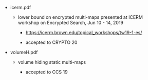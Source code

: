 
* icerm.pdf
    * lower bound on encrypted multi-maps
    presented at  ICERM workshop on Encrypted Search, Jun 10 - 14, 2019

        * https://icerm.brown.edu/topical_workshops/tw19-1-es/

        * accepted to CRYPTO 20

* volumeH.pdf
    * volume hiding static multi-maps

        * accepted to CCS 19


